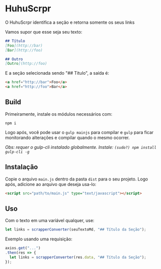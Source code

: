 # HuhuScrpr
O HuhuScrpr identifica a seção e retorna somente os seus links

Vamos supor que esse seja seu texto:
```md
## Título
[Foo](http://bar)
[Bar](http://foo)

## Outro
[Outro](http://foo)
```

E a seção selecionada sendo "## Titulo", a saída é:
```html
<a href="http://bar">Foo</a>
<a href="http://foo">Bar</a>
```

## Build
  Primeiramente, instale os módulos necessários com:
  ```
  npm i
  ```
  Logo após, você pode usar o `gulp mainjs` para compilar e `gulp` para ficar monitorando alterações e compilar quando o mesmo ocorrer.

  *_Obs: requer o gulp-cli instalado globalmente. Instale: `(sudo?) npm install gulp-cli -g`_*


## Instalação
  Copie o arquivo `main.js` dentro da pasta `dist` para o seu projeto. Logo após, adicione ao arquivo que deseja usa-lo:
  ```html
  <script src="path/to/main.js" type="text/javascript"></script>
  ```

## Uso
  Com o texto em uma variável qualquer, use:
  ```javascript
  let links = scrapperConverter(seuTextoMd, "## Título da Seção");
  ```

  Exemplo usando uma requisição:
  ```javascript
  axios.get("...")
  .then(res => {
    let links = scrapperConverter(res.data, "## Título da Seção");
  });
  ```